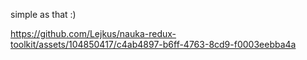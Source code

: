 simple as that :)


https://github.com/Lejkus/nauka-redux-toolkit/assets/104850417/c4ab4897-b6ff-4763-8cd9-f0003eebba4a

